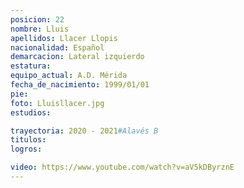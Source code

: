 ```yaml
---
posicion: 22
nombre: Lluis
apellidos: Llacer Llopis
nacionalidad: Español
demarcacion: Lateral izquierdo
estatura: 
equipo_actual: A.D. Mérida
fecha_de_nacimiento: 1999/01/01
pie: 
foto: Lluisllacer.jpg
estudios: 

trayectoria: 2020 - 2021#Alavés B
titulos:
logros:

video: https://www.youtube.com/watch?v=aV5kDByrznE
---
```


